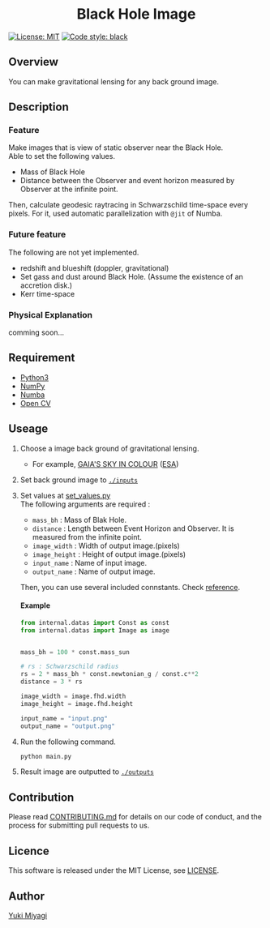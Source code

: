 # <div style="text-align: center;">Black Hole Image</div>
 [![License: MIT](https://img.shields.io/badge/license-MIT-blue.svg)](./LICENSE) [![Code style: black](https://img.shields.io/badge/code%20style-black-000000.svg)](https://github.com/psf/black)

## Overview
You can make gravitational lensing for any back ground image. 
## Description
### Feature
Make images that is view of static observer near the Black Hole.  
Able to set the following values.
- Mass of Black Hole
- Distance between the Observer and event horizon measured by Observer at the infinite point.

 Then, calculate geodesic raytracing in Schwarzschild time-space every pixels. For it, used automatic parallelization with `@jit` of Numba.

### Future feature
The following are not yet implemented.
- redshift and blueshift (doppler, gravitational)
- Set gass and dust around Black Hole. (Assume the existence of an accretion disk.)
- Kerr time-space

### Physical Explanation
comming soon...
<!-- ## Demo -->

<!-- ## VS.  -->

## Requirement

- [Python3](https://wiki.python.org/moin/BeginnersGuide/Download)
- [NumPy](https://numpy.org/install/)
- [Numba](https://numba.readthedocs.io/en/stable/user/installing.html)
- [Open CV](https://docs.opencv.org/4.x/df/d65/tutorial_table_of_content_introduction.html)


## Useage
1. Choose a image back ground of gravitational lensing.
   - For example, [
GAIA'S SKY IN COLOUR](https://sci.esa.int/web/gaia/-/60196-gaia-s-sky-in-colour-equirectangular-projection) ([ESA](https://www.esa.int/))
2. Set back ground image to [`./inputs`](./inputs)
3. Set values at [set_values.py](set_values.py)  
  The following arguments are required :
     - `mass_bh` : Mass of Blak Hole.
     - `distance` : Length between Event Horizon and Observer. It is measured from the infinite point.
     - `image_width` : Width of output image.(pixels)
     - `image_height` : Height of output image.(pixels)
     - `input_name` : Name of input image.
     - `output_name` : Name of output image.
   
   Then, you can use several included connstants.  Check [reference](./docs/value_refarence.md).
   #### Example
   ```py
   from internal.datas import Const as const
   from internal.datas import Image as image


   mass_bh = 100 * const.mass_sun

   # rs : Schwarzschild radius
   rs = 2 * mass_bh * const.newtonian_g / const.c**2
   distance = 3 * rs

   image_width = image.fhd.width
   image_height = image.fhd.height

   input_name = "input.png"
   output_name = "output.png"
   ```
4. Run the following command.
   ```sh
   python main.py
   ```
5. Result image are outputted to [`./outputs`](./outputs/)

<!-- ## Install -->

## Contribution

Please read [CONTRIBUTING.md](CONTRIBUTING.md) for details on our code of conduct, and the process for submitting pull requests to us.

## Licence
This software is released under the MIT License, see [LICENSE](./LICENSE).

## Author

[Yuki Miyagi](https://github.com/yukimyg)

